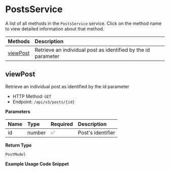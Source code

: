 # PostsService

A list of all methods in the `PostsService` service. Click on the method name to view detailed information about that method.

| Methods               | Description                                                   |
| :-------------------- | :------------------------------------------------------------ |
| [viewPost](#viewpost) | Retrieve an individual post as identified by the id parameter |

## viewPost

Retrieve an individual post as identified by the id parameter

- HTTP Method: `GET`
- Endpoint: `/api/v3/posts/{id}`

**Parameters**

| Name | Type   | Required | Description       |
| :--- | :----- | :------- | :---------------- |
| id   | number | ✅       | Post's identifier |

**Return Type**

`PostModel`

**Example Usage Code Snippet**

```mcp

```

<!-- This file was generated by liblab | https://liblab.com/ -->
